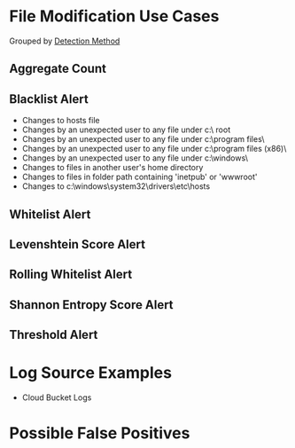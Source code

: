 # File Modification Use Cases

Grouped by [Detection Method](/Detection-Methods.md)


## Aggregate Count


## Blacklist Alert
- Changes to hosts file
- Changes by an unexpected user to any file under c:\ root
- Changes by an unexpected user to any file under c:\program files\
- Changes by an unexpected user to any file under c:\program files (x86)\
- Changes by an unexpected user to any file under c:\windows\
- Changes to files in another user's home directory
- Changes to files in folder path containing 'inetpub' or 'wwwroot'
- Changes to c:\windows\system32\drivers\etc\hosts

## Whitelist Alert


## Levenshtein Score Alert


## Rolling Whitelist Alert


## Shannon Entropy Score Alert


## Threshold Alert


# Log Source Examples
- Cloud Bucket Logs


# Possible False Positives
